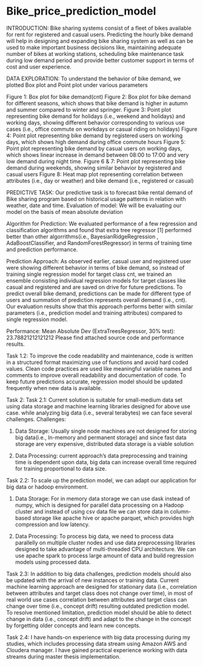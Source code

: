 # Bike_price_prediction_model

INTRODUCTION: Bike sharing systems consist of a fleet of bikes available for rent for 
registered and casual users. Predicting the hourly bike demand will help in designing and
expanding bike sharing system as well as can be used to make important business decisions
like, maintaining adequate number of bikes at working stations, scheduling bike
maintenance task during low demand period and provide better customer support in terms
of cost and user experience.

DATA EXPLORATION: To understand the behavior of bike demand, we plotted Box plot and
Point plot under various parameters

Figure 1: Box plot for bike demand(cnt)
Figure 2: Box plot for bike demand for different seasons, which shows that bike demand is
higher in autumn and summer compared to winter and springer.
Figure 3: Point plot representing bike demand for holidays (i.e., weekend and holidays) and
working days, showing different behavior corresponding to various use cases (i.e., office
commute on workdays or casual riding on holidays)
Figure 4: Point plot representing bike demand by registered users on working days, which
shows high demand during office commute hours
Figure 5: Point plot representing bike demand by casual users on working days, which shows
linear increase in demand between 08:00 to 17:00 and very low demand during night time.
Figure 6 & 7: Point plot representing bike demand during weekends, showing similar
behavior by registered and casual users
Figure 8: Heat map plot representing correlation between attributes (i.e., day or weather)
and bike demand (i.e., registered or casual)

PREDICTIVE TASK: Our predictive task is to forecast bike rental demand of Bike sharing
program based on historical usage patterns in relation with weather, date and time.
Evaluation of model: We will be evaluating our model on the basis of mean absolute
deviation

Algorithm for Prediction: We evaluated performance of a few regression and classification
algorithms and found that extra tree regressor [1] performed better than other
algorrithms(i.e., BayesianRidgeRegression , AdaBoostClassifier, and RandomForestRegressor)
in terms of training time and prediction performance.

Prediction Approach: As observed earlier, casual user and registered user were showing
different behavior in terms of bike demand, so instead of training single regression model for
target class cnt, we trained an ensemble consisting individual regression models for target
classes like casual and registered and are saved on drive for future predictions.
To predict overall bike demand, predictions can be made for different type of users and
summation of prediction represents overall demand (i.e., cnt). Our evaluation results show
that this approach performs better with similar parameters (i.e., prediction model and
training attributes) compared to single regression model.

Performance: Mean Absolute Dev (ExtraTreesRegressor, 30% test): 23.78821212121212
Please find attached source code and performance results.

Task 1.2: To improve the code readability and maintenance, code is written in a structured
format maximizing use of functions and avoid hard coded values. Clean code practices are
used like meaningful variable names and comments to improve overall readability and
documentation of code. To keep future predictions accurate, regression model should be
updated frequently when new data is available.

Task 2:
Task 2.1: Current solution is suitable for small-medium data set using data storage and
machine learning libraries designed for above use case. while analyzing big data (i.e., several terabytes) we can face several challenges.
Challenges:

1) Data Storage: Usually single node machines are not designed for storing big data(i.e.,
In-memory and permanent storage) and since fast data storage are very expensive,
distributed data storage is a viable solution

2) Data Processing: current approach’s data preprocessing and training time is
dependent upon data, big data can increase overall time required for training
proportional to data size.

Task 2.2: To scale up the prediction model, we can adapt our application for big data or
hadoop environment.

1) Data Storage: For in memory data storage we can use dask instead of numpy, which
is designed for parallel data processing on a Hadoop cluster and instead of using csv
data file we can store data in column-based storage like apache hive or apache
parquet, which provides high compression and low latency.

2) Data Processing: To process big data, we need to process data parallelly on multiple
cluster nodes and use data preprocessing libraries designed to take advantage of
multi-threaded CPU architecture. We can use apache spark to process large amount
of data and build regression models using processed data.

Task 2.3: In addition to big data challenges, prediction models should also be updated with
the arrival of new instances or training data. Current machine learning approach are
designed for stationary data (i.e., correlation between attributes and target class does not
change over time), in most of real world use cases correlation between attributes and target
class can change over time (i.e., concept drift) resulting outdated prediction model.
To resolve mentioned limitation, prediction model should be able to detect change in data
(i.e., concept drift) and adapt to the change in the concept by forgetting older concepts and
learn new concepts.

Task 2.4:
I have hands-on experience with big data processing during my studies, which includes
processing data stream using Amazon AWS and Cloudera manager.
I have gained practical experience working with data streams during master thesis
implementation.
